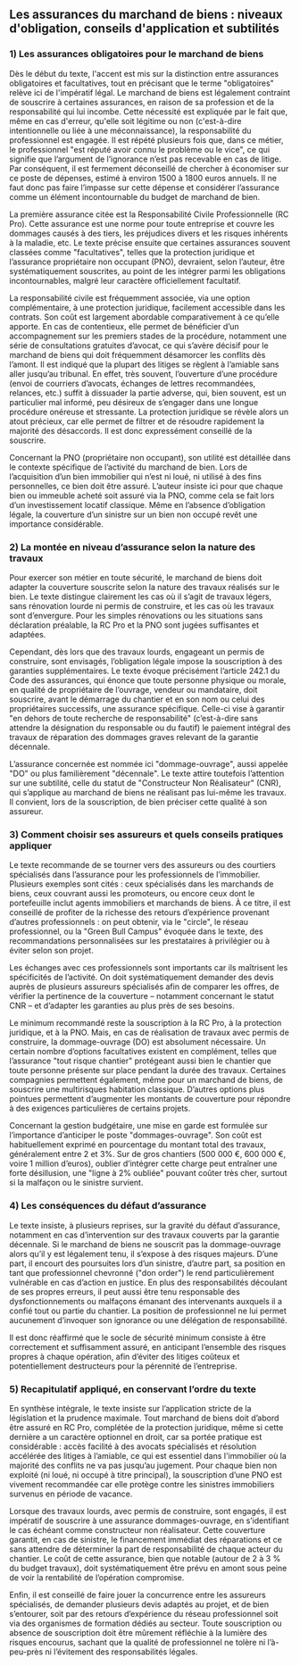 ## Les assurances du marchand de biens : niveaux d'obligation, conseils d'application et subtilités

### 1) Les assurances obligatoires pour le marchand de biens

Dès le début du texte, l'accent est mis sur la distinction entre assurances obligatoires et facultatives, tout en précisant que le terme "obligatoires" relève ici de l'impératif légal. Le marchand de biens est légalement contraint de souscrire à certaines assurances, en raison de sa profession et de la responsabilité qui lui incombe. Cette nécessité est expliquée par le fait que, même en cas d'erreur, qu'elle soit légitime ou non (c'est-à-dire intentionnelle ou liée à une méconnaissance), la responsabilité du professionnel est engagée. Il est répété plusieurs fois que, dans ce métier, le professionnel "est réputé avoir connu le problème ou le vice", ce qui signifie que l’argument de l’ignorance n’est pas recevable en cas de litige. Par conséquent, il est fermement déconseillé de chercher à économiser sur ce poste de dépenses, estimé à environ 1500 à 1800 euros annuels. Il ne faut donc pas faire l’impasse sur cette dépense et considérer l’assurance comme un élément incontournable du budget de marchand de bien.

La première assurance citée est la Responsabilité Civile Professionnelle (RC Pro). Cette assurance est une norme pour toute entreprise et couvre les dommages causés à des tiers, les préjudices divers et les risques inhérents à la maladie, etc. Le texte précise ensuite que certaines assurances souvent classées comme "facultatives", telles que la protection juridique et l’assurance propriétaire non occupant (PNO), devraient, selon l’auteur, être systématiquement souscrites, au point de les intégrer parmi les obligations incontournables, malgré leur caractère officiellement facultatif.

La responsabilité civile est fréquemment associée, via une option complémentaire, à une protection juridique, facilement accessible dans les contrats. Son coût est largement abordable comparativement à ce qu’elle apporte. En cas de contentieux, elle permet de bénéficier d’un accompagnement sur les premiers stades de la procédure, notamment une série de consultations gratuites d’avocat, ce qui s’avère décisif pour le marchand de biens qui doit fréquemment désamorcer les conflits dès l’amont. Il est indiqué que la plupart des litiges se règlent à l’amiable sans aller jusqu’au tribunal. En effet, très souvent, l’ouverture d’une procédure (envoi de courriers d’avocats, échanges de lettres recommandées, relances, etc.) suffit à dissuader la partie adverse, qui, bien souvent, est un particulier mal informé, peu désireux de s’engager dans une longue procédure onéreuse et stressante. La protection juridique se révèle alors un atout précieux, car elle permet de filtrer et de résoudre rapidement la majorité des désaccords. Il est donc expressément conseillé de la souscrire.

Concernant la PNO (propriétaire non occupant), son utilité est détaillée dans le contexte spécifique de l’activité du marchand de bien. Lors de l’acquisition d’un bien immobilier qui n’est ni loué, ni utilisé à des fins personnelles, ce bien doit être assuré. L’auteur insiste ici pour que chaque bien ou immeuble acheté soit assuré via la PNO, comme cela se fait lors d’un investissement locatif classique. Même en l’absence d’obligation légale, la couverture d’un sinistre sur un bien non occupé revêt une importance considérable.

### 2) La montée en niveau d’assurance selon la nature des travaux

Pour exercer son métier en toute sécurité, le marchand de biens doit adapter la couverture souscrite selon la nature des travaux réalisés sur le bien. Le texte distingue clairement les cas où il s’agit de travaux légers, sans rénovation lourde ni permis de construire, et les cas où les travaux sont d’envergure. Pour les simples rénovations ou les situations sans déclaration préalable, la RC Pro et la PNO sont jugées suffisantes et adaptées.

Cependant, dès lors que des travaux lourds, engageant un permis de construire, sont envisagés, l’obligation légale impose la souscription à des garanties supplémentaires. Le texte évoque précisément l’article 242.1 du Code des assurances, qui énonce que toute personne physique ou morale, en qualité de propriétaire de l’ouvrage, vendeur ou mandataire, doit souscrire, avant le démarrage du chantier et en son nom ou celui des propriétaires successifs, une assurance spécifique. Celle-ci vise à garantir "en dehors de toute recherche de responsabilité" (c’est-à-dire sans attendre la désignation du responsable ou du fautif) le paiement intégral des travaux de réparation des dommages graves relevant de la garantie décennale.

L’assurance concernée est nommée ici "dommage-ouvrage", aussi appelée "DO" ou plus familièrement "décennale". Le texte attire toutefois l’attention sur une subtilité, celle du statut de "Constructeur Non Réalisateur" (CNR), qui s’applique au marchand de biens ne réalisant pas lui-même les travaux. Il convient, lors de la souscription, de bien préciser cette qualité à son assureur.

### 3) Comment choisir ses assureurs et quels conseils pratiques appliquer

Le texte recommande de se tourner vers des assureurs ou des courtiers spécialisés dans l’assurance pour les professionnels de l’immobilier. Plusieurs exemples sont cités : ceux spécialisés dans les marchands de biens, ceux couvrant aussi les promoteurs, ou encore ceux dont le portefeuille inclut agents immobiliers et marchands de biens. À ce titre, il est conseillé de profiter de la richesse des retours d’expérience provenant d’autres professionnels : on peut obtenir, via le "circle", le réseau professionnel, ou la "Green Bull Campus" évoquée dans le texte, des recommandations personnalisées sur les prestataires à privilégier ou à éviter selon son projet.

Les échanges avec ces professionnels sont importants car ils maîtrisent les spécificités de l’activité. On doit systématiquement demander des devis auprès de plusieurs assureurs spécialisés afin de comparer les offres, de vérifier la pertinence de la couverture – notamment concernant le statut CNR – et d’adapter les garanties au plus près de ses besoins.

Le minimum recommandé reste la souscription à la RC Pro, à la protection juridique, et à la PNO. Mais, en cas de réalisation de travaux avec permis de construire, la dommage-ouvrage (DO) est absolument nécessaire. Un certain nombre d’options facultatives existent en complément, telles que l’assurance "tout risque chantier" protégeant aussi bien le chantier que toute personne présente sur place pendant la durée des travaux. Certaines compagnies permettent également, même pour un marchand de biens, de souscrire une multirisques habitation classique. D’autres options plus pointues permettent d’augmenter les montants de couverture pour répondre à des exigences particulières de certains projets.

Concernant la gestion budgétaire, une mise en garde est formulée sur l’importance d’anticiper le poste "dommages-ouvrage". Son coût est habituellement exprimé en pourcentage du montant total des travaux, généralement entre 2 et 3%. Sur de gros chantiers (500 000 €, 600 000 €, voire 1 million d’euros), oublier d’intégrer cette charge peut entraîner une forte désillusion, une "ligne à 2% oubliée" pouvant coûter très cher, surtout si la malfaçon ou le sinistre survient.

### 4) Les conséquences du défaut d’assurance

Le texte insiste, à plusieurs reprises, sur la gravité du défaut d’assurance, notamment en cas d’intervention sur des travaux couverts par la garantie décennale. Si le marchand de biens ne souscrit pas la dommage-ouvrage alors qu’il y est légalement tenu, il s’expose à des risques majeurs. D’une part, il encourt des poursuites lors d’un sinistre, d’autre part, sa position en tant que professionnel chevronné ("don order") le rend particulièrement vulnérable en cas d’action en justice. En plus des responsabilités découlant de ses propres erreurs, il peut aussi être tenu responsable des dysfonctionnements ou malfaçons émanant des intervenants auxquels il a confié tout ou partie du chantier. La position de professionnel ne lui permet aucunement d’invoquer son ignorance ou une délégation de responsabilité.

Il est donc réaffirmé que le socle de sécurité minimum consiste à être correctement et suffisamment assuré, en anticipant l’ensemble des risques propres à chaque opération, afin d’éviter des litiges coûteux et potentiellement destructeurs pour la pérennité de l’entreprise.

### 5) Recapitulatif appliqué, en conservant l’ordre du texte

En synthèse intégrale, le texte insiste sur l’application stricte de la législation et la prudence maximale. Tout marchand de biens doit d’abord être assuré en RC Pro, complétée de la protection juridique, même si cette dernière a un caractère optionnel en droit, car sa portée pratique est considérable : accès facilité à des avocats spécialisés et résolution accélérée des litiges à l’amiable, ce qui est essentiel dans l'immobilier où la majorité des conflits ne va pas jusqu’au jugement. Pour chaque bien non exploité (ni loué, ni occupé à titre principal), la souscription d’une PNO est vivement recommandée car elle protège contre les sinistres immobiliers survenus en période de vacance.

Lorsque des travaux lourds, avec permis de construire, sont engagés, il est impératif de souscrire à une assurance dommages-ouvrage, en s’identifiant le cas échéant comme constructeur non réalisateur. Cette couverture garantit, en cas de sinistre, le financement immédiat des réparations et ce sans attendre de déterminer la part de responsabilité de chaque acteur du chantier. Le coût de cette assurance, bien que notable (autour de 2 à 3 % du budget travaux), doit systématiquement être prévu en amont sous peine de voir la rentabilité de l’opération compromise.

Enfin, il est conseillé de faire jouer la concurrence entre les assureurs spécialisés, de demander plusieurs devis adaptés au projet, et de bien s’entourer, soit par des retours d’expérience du réseau professionnel soit via des organismes de formation dédiés au secteur. Toute souscription ou absence de souscription doit être mûrement réfléchie à la lumière des risques encourus, sachant que la qualité de professionnel ne tolère ni l’à-peu-près ni l’évitement des responsabilités légales.